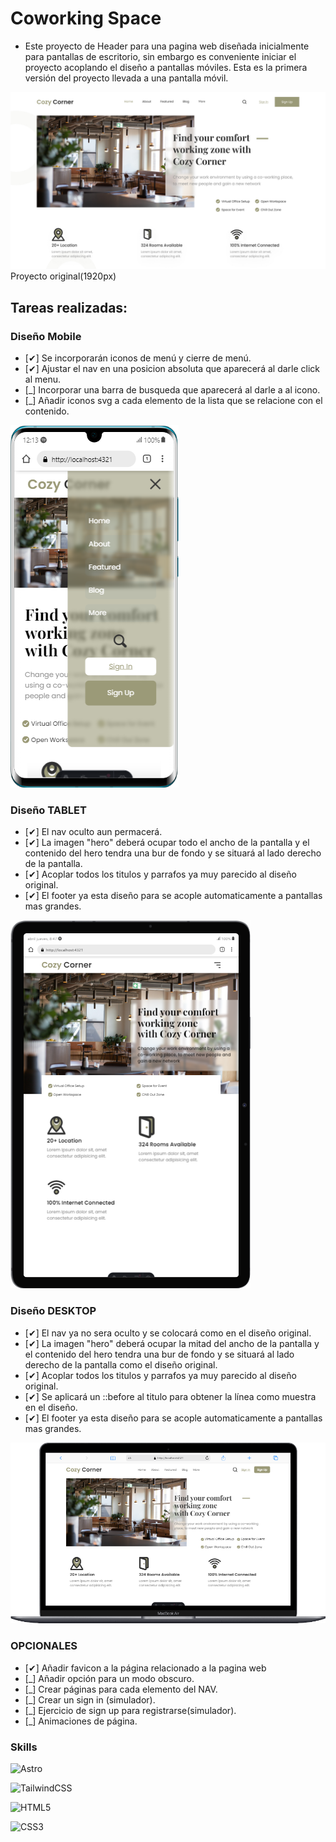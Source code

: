 # Coworking Space
- Este proyecto de Header para una pagina web diseñada inicialmente para pantallas de escritorio, sin embargo es conveniente iniciar el proyecto acoplando el diseño a pantallas móviles. Esta es la primera versión del proyecto llevada a una pantalla móvil.

![alt text](header03.jpg)
Proyecto original(1920px)

## Tareas realizadas:

### Diseño Mobile
- [✔] Se incorporarán iconos de menú y cierre de menú.
- [✔] Ajustar el nav en una posicion absoluta que aparecerá al darle click al menu.
- [_] Incorporar una barra de busqueda que aparecerá al darle a al icono.
- [_] Añadir iconos svg a cada elemento de la lista que se relacione con el contenido.

![alt text](header03-mobile.png)

### Diseño TABLET
- [✔] El nav oculto aun permacerá.
- [✔] La imagen "hero" deberá ocupar todo el ancho de la pantalla y el contenido del hero tendra una bur de fondo y se situará al lado derecho de la pantalla.
- [✔] Acoplar todos los titulos  y parrafos ya muy parecido al diseño original.
- [✔] El footer ya esta diseño para se acople automaticamente a pantallas mas grandes.

![alt text](header03-tablet.png)

### Diseño DESKTOP
- [✔] El nav ya no sera oculto y se colocará como en el diseño original.
- [✔] La imagen "hero" deberá ocupar la mitad del ancho de la pantalla y el contenido del hero tendra una bur de fondo y se situará al lado derecho de la pantalla como el diseño original.
- [✔] Acoplar todos los titulos  y parrafos ya muy parecido al diseño original.
- [✔] Se aplicará un ::before al titulo para obtener la línea como muestra en el diseño.
- [✔] El footer ya esta diseño para se acople automaticamente a pantallas mas grandes.

![alt text](header03-desktop.png)

### OPCIONALES
- [✔] Añadir favicon a la página relacionado a la pagina web
- [_] Añadir opción para un modo obscuro.
- [_] Crear páginas para cada elemento del NAV.
- [_] Crear un sign in (simulador).
- [_] Ejercicio de sign up para registrarse(simulador).
- [_] Animaciones de página.


### Skills
![Astro](https://img.shields.io/badge/astro-%232C2052.svg?style=for-the-badge&logo=astro&logoColor=white)

![TailwindCSS](https://img.shields.io/badge/tailwindcss-%2338B2AC.svg?style=for-the-badge&logo=tailwind-css&logoColor=white)

![HTML5](https://img.shields.io/badge/html5-%23E34F26.svg?style=for-the-badge&logo=html5&logoColor=white)

![CSS3](https://img.shields.io/badge/css3-%231572B6.svg?style=for-the-badge&logo=css3&logoColor=white)
